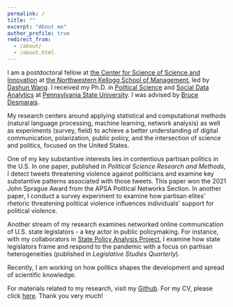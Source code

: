 ```yaml
---
permalink: /
title: ""
excerpt: "About me"
author_profile: true
redirect_from: 
  - /about/
  - /about.html
---
```


I am a postdoctoral fellow at [the Center for Science of Science and Innovation](https://www.kellogg.northwestern.edu/research/science-of-science.aspx) at [the Northwestern Kellogg School of Management](https://www.kellogg.northwestern.edu), led by [Dashun Wang](https://www.dashunwang.com). I received my Ph.D. in [Political Science](https://polisci.la.psu.edu) and [Social Data Analytics](https://soda.la.psu.edu) at [Pennsylvania State University](https://www.psu.edu). I was advised by [Bruce Desmarais](http://brucedesmarais.com).

My research centers around applying statistical and computational methods (natural language processing, machine learning, network analysis) as well as experiments (survey, field) to achieve a better understanding of digital communication, polarization, public policy, and the intersection of science and politics, focused on the United States. 

One of my key substantive interests lies in contentious partisan politics in the U.S. In one paper, published in _Political Science Research and Methods_, I detect tweets threatening violence against politicians and examine key substantive patterns associated with those tweets. This paper won the 2021 John Sprague Award from the APSA Political Networks Section. In another paper, I conduct a survey experiment to examine how partisan elites' rhetoric threatening political violence influences individuals' support for political violence.

Another stream of my research examines networked online communication of U.S. state legislators - a key actor in public policymaking. For instance, with my collaborators in [State Policy Analysis Project](https://sites.psu.edu/spap/), I examine how state legislators frame and respond to the pandemic with a focus on partisan heterogeneities (published in _Legislative Studies Quarterly_).  

Recently, I am working on how politics shapes the development and spread of scientific knowledge.

For materials related to my research, visit my [Github](https://github.com/taegyoon-kim). For my CV, please click [here](https://github.com/taegyoon-kim/taegyoon-kim.github.io/blob/master/files/curriculum_vitae_ap.pdf). Thank you very much!
